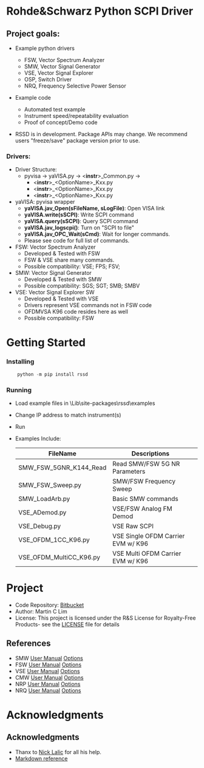Rohde&Schwarz Python SCPI Driver
=====================================================================

## Project goals:
* Example python drivers
    * FSW, Vector Spectrum Analyzer
    * SMW, Vector Signal Generator
    * VSE, Vector Signal Explorer
    * OSP, Switch Driver
    * NRQ, Frequency Selective Power Sensor

* Example code 
    * Automated test example
    * Instrument speed/repeatability evaluation
    * Proof of concept/Demo code
    
* RSSD is in development.  Package APIs may change. We recommend users "freeze/save" package version prior to use.

### Drivers:
* Driver Structure: 
    * pyvisa &rarr; yaVISA.py &rarr; &lt;**instr**&gt;\_Common.py &rarr; 
        * &lt;**instr**&gt;\_&lt;OptionName&gt;\_Kxx.py
        * &lt;**instr**&gt;\_&lt;OptionName&gt;\_Kxx.py
        * &lt;**instr**&gt;\_&lt;OptionName&gt;\_Kxx.py
* yaVISA: pyvisa wrapper
    * **yaVISA.jav_Open(sFileName, sLogFile)**: Open VISA link
    * **yaVISA.write(sSCPI)**: Write SCPI command
    * **yaVISA.query(sSCPI)**: Query SCPI command
    * **yaVISA.jav_logscpi()**: Turn on "SCPI to file"
    * **yaVISA.jav_OPC_Wait(sCmd)**: Wait for longer commands.
    * Please see code for full list of commands.
* FSW: Vector Spectrum Analyzer
    * Developed & Tested with FSW
    * FSW & VSE share many commands.
    * Possible compatibility: VSE; FPS; FSV;
* SMW: Vector Signal Generator
    * Developed & Tested with SMW
    * Possible compatibility: SGS; SGT; SMB; SMBV
* VSE: Vector Signal Explorer SW
    * Developed & Tested with VSE
    * Drivers represent VSE commands not in FSW code
    * OFDMVSA K96 code resides here as well
    * Possible compatibility: FSW

Getting Started
=====================================================================

### Installing
```python
    python -m pip install rssd
```

### Running
* Load example files in <Python>\Lib\site-packages\rssd\examples
* Change IP address to match instrument(s)
* Run
* Examples Include:

    | FileName                | Descriptions                       |   |
    |-------------------------|------------------------------------|---|
    | SMW_FSW_5GNR_K144_Read  | Read SMW/FSW 5G NR Parameters      |   |
    | SMW_FSW_Sweep.py        | SMW/FSW Frequency Sweep            |   |
    | SMW_LoadArb.py          | Basic SMW commands                 |   |
    | VSE_ADemod.py           | VSE/FSW Analog FM Demod            |   |
    | VSE_Debug.py            | VSE Raw SCPI                       |   |
    | VSE_OFDM_1CC_K96.py     | VSE Single OFDM Carrier EVM w/ K96 |   |
    | VSE_OFDM_MultiCC_K96.py | VSE Multi  OFDM Carrier EVM w/ K96 |   |

Project 
=====================================================================

* Code Repository: [Bitbucket](https://bitbucket.org/mclim/rs_scpi_driver/) 
* Author: Martin C Lim 
* License: This project is licensed under the R&S License for Royalty-Free Products- see the [LICENSE](LICENSE.txt) file for details

## References
* SMW [User Manual](https://www.rohde-schwarz.com/us/search_63238.html?term=smw+vector+user+manual&sort=relevance) [Options](https://www.rohde-schwarz.com/us/product/smw200a)
* FSW [User Manual](https://www.rohde-schwarz.com/us/search_63238.html?term=FSW+user+manual&sort=relevance) [Options](https://www.rohde-schwarz.com/us/product/fsw)
* VSE [User Manual](https://www.rohde-schwarz.com/us/search_63238.html?term=vse+base+user+manual) [Options](https://www.rohde-schwarz.com/us/product/vse)
* CMW [User Manual](https://www.rohde-schwarz.com/us/search_63238.html?term=cmw+user+manual) [Options](https://www.rohde-schwarz.com/us/product/CMW500)
* NRP [User Manual](https://www.rohde-schwarz.com/us/search_63238.html?term=nrp_s_sn+user+manual) [Options](https://www.rohde-schwarz.com/us/product/nrp_s_sn)
* NRQ [User Manual](https://www.rohde-schwarz.com/us/manual/nrq6/) [Options](https://www.rohde-schwarz.com/us/product/nrq6)

Acknowledgments
=====================================================================

## Acknowledgments
* Thanx to [Nick Lalic](https://pypi.org/project/rohdeschwarz/) for all his help.
* [Markdown reference](https://github.com/adam-p/markdown-here/wiki/Markdown-Cheatsheet)


